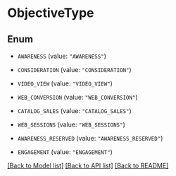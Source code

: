 # ObjectiveType

## Enum


* `AWARENESS` (value: `"AWARENESS"`)

* `CONSIDERATION` (value: `"CONSIDERATION"`)

* `VIDEO_VIEW` (value: `"VIDEO_VIEW"`)

* `WEB_CONVERSION` (value: `"WEB_CONVERSION"`)

* `CATALOG_SALES` (value: `"CATALOG_SALES"`)

* `WEB_SESSIONS` (value: `"WEB_SESSIONS"`)

* `AWARENESS_RESERVED` (value: `"AWARENESS_RESERVED"`)

* `ENGAGEMENT` (value: `"ENGAGEMENT"`)


[[Back to Model list]](../README.md#documentation-for-models) [[Back to API list]](../README.md#documentation-for-api-endpoints) [[Back to README]](../README.md)


